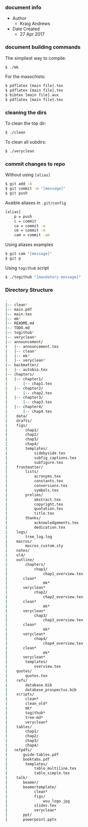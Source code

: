 ### document info
* Author
    * Kraig Andrews
* Date Created
    * 27 Apr 2017

### document building commands

The simpliest way to compile:
```bash
$ ./mk
```

For  the masochists:
```bash
$ pdflatex [main file].tex
$ pdflatex [main file].tex
$ bibtex [main file].aux
$ pdflatex [main file].tex
```

### cleaning the dirs

To clean the top dir:
```bash
$ ./clean
```

To clean all subdirs:
```bash
$ ./veryclean
```

### commit changes to repo

Without using `[alias]`
```bash
$ git add -A
$ git commit -m "[message]"
$ git push
```

Avaible aliases in `.git/config`
```bash
[alias]
    p = push
    c = commit
    ca = commit -a
    cm = commit -m
    cam = commit -am
```

Using aliases examples
```bash
$ git cam "[message]"
$ git p
```

Using `togithub` script
```bash
$ ./togithub "[mandatory message]"
```

### Directory Structure
```bash
.
|-- clean*
|-- main.pdf
|-- main.tex
|-- mk*
|-- README.md
|-- TODO.md
|-- togithub*
|-- veryclean*
|-- announcement/
|   |-- announcement.tex 
|   |-- clean*
|   |-- mk*
|	|-- veryclean*
|-- backmatter/
|   |-- autobio.tex
|-- chapters/
|   |-- chapter1/
|       |-- chap1.tex
|   |-- chapter2/
|       |-- chap2.tex
|   |-- chapter3/
|       |-- chap3.tex
|   |-- chapter4/
|       |-- chap4.tex
|    data/
|    drafts/
|    figs/
|        chap1/
|        chap2/
|        chap3/
|        chap4/
|        templates/
|            sidebyside.tex
|            subfig_captions.tex
|            subfigure.tex
|    frontmatter/
|        lists/
|            acronyms.tex
|            constants.tex
|            conversions.tex
|            symbols.tex
|        prelims/
|            abstract.tex
|            copyright.tex
|            quotation.tex
|            title.tex
|        thanks/
|            acknowledgements.tex
|            dedication.tex
|    logs/
|        tree_log.log
|    macros/
|        macros_custom.sty
|    notes/
|    old/
|    outline/
|        chapters/
|            chap1/
|                chap1_overview.tex
|		clean*
|                mk*
|		veryclean*
|            chap2/
|                chap2_overview.tex
|		clean*
|                mk*
|		veryclean*
|            chap3/
|                chap3_overview.tex
|		clean*
|                mk*
|		veryclean*
|            chap4/
|                chap4_overview.tex
|		clean*
|                mk*
|		veryclean*
|        templates/
|            overview.tex
|    quotes/
|        quotes.tex
|    refs/
|        database.bib
|        database_prospectus.bib
|    scripts/
|        clean*
|        clean_old*
|        mk*
|        togithub*
|        tree-md*
|        veryclean*
|    tables/
|        chap1/
|        chap2/
|        chap3/
|        chap4/
|	refpdfs/
|	    guide-tables.pdf
|	    booktabs.pdf
|        templates/
|            table_multiline.tex
|            table_simple.tex
|    talk/
|    	beamer/
|	    beamertemplate/
|            clean*
|            figs/
|                wsu_logo.jpg
|            slides.tex
|            veryclean*
|    	ppt/
|	    powerpoint.pptx
```



